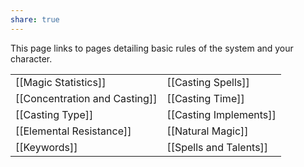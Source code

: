 ```yaml
---
share: true
---
```

This page links to pages detailing basic rules of the system and your character.

|                               |                        |
| ----------------------------- | ---------------------- |
| [[Magic Statistics]]          | [[Casting Spells]]     |
| [[Concentration and Casting]] | [[Casting Time]]       |
| [[Casting Type]]              | [[Casting Implements]] |
| [[Elemental Resistance]]      | [[Natural Magic]]      |
| [[Keywords]]                              |  [[Spells and Talents]]                      |

